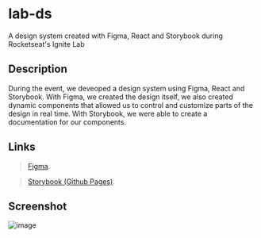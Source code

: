 # lab-ds
A design system created with Figma, React and Storybook during Rocketseat's Ignite Lab

## Description
During the event, we deveoped a design system using Figma, React and Storybook. 
With Figma, we created the design itself, we also created dynamic components that allowed us to control and customize parts of the design in real time.
With Storybook, we were able to create a documentation for our components.

## Links
> [Figma](https://www.figma.com/file/XrkSyWxJ9WVptDfVLG4D91/Ignite-Lab-Design-System?node-id=0%3A1).

> [Storybook (Github Pages)](https://giovani-o.github.io/lab-ds/).

## Screenshot
![image](https://user-images.githubusercontent.com/50748653/195736832-6369368d-bd56-4a33-99ba-dabb6da12076.png)

